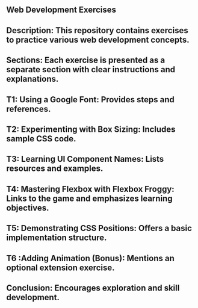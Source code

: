  Web Development Exercises
 ----
 
Description: This repository contains exercises to practice various web development concepts.
---
Sections: Each exercise is presented as a separate section with clear instructions and explanations.
---
 T1: Using a Google Font: Provides steps and references.
---
T2: Experimenting with Box Sizing: Includes sample CSS code.
---
T3: Learning UI Component Names: Lists resources and examples.
---
T4: Mastering Flexbox with Flexbox Froggy: Links to the game and emphasizes learning objectives.
---
T5: Demonstrating CSS Positions: Offers a basic implementation structure.
---
T6 :Adding Animation (Bonus): Mentions an optional extension exercise.
---
Conclusion: Encourages exploration and skill development.
---
